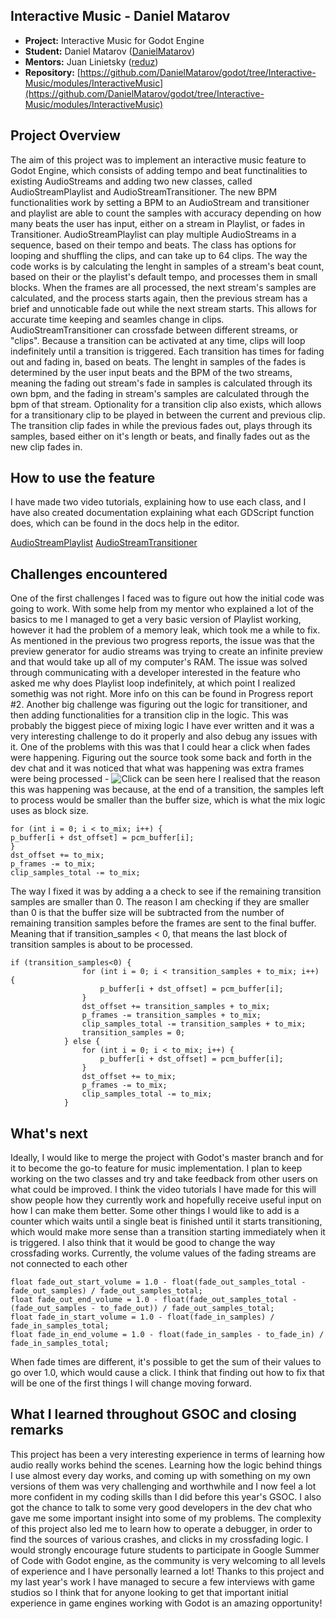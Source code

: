 ﻿## **Interactive Music - Daniel Matarov**

-   **Project:**  Interactive Music for Godot Engine
-   **Student:**  Daniel Matarov ([DanielMatarov](https://github.com/DanielMatarov))
-   **Mentors:**  Juan Linietsky ([reduz](https://github.com/reduz))
-   **Repository:**  [https://github.com/DanielMatarov/godot/tree/Interactive-Music/modules/InteractiveMusic](https://github.com/DanielMatarov/godot/tree/Interactive-Music/modules/InteractiveMusic)

## Project Overview
The aim of this project was to implement an interactive music feature to Godot Engine, which consists of adding tempo and beat functinalities to existing AudioStreams and adding two new classes, called AudioStreamPlaylist and AudioStreamTransitioner. 
The new BPM functionalities work by setting a BPM to an AudioStream and transitioner and playlist are able to count the samples with accuracy depending on how many beats the user has input, either on a stream in Playlist, or fades in Transitioner. 
AudioStreamPlaylist can play multiple AudioStreams in a sequence, based on their tempo and beats. The class has options for looping and shuffling the clips, and can take up to 64 clips. 
The way the code works is by calculating the lenght in samples of a stream's beat count, based on their or the playlist's default tempo, and processes them in small blocks. When the frames are all processed, the next stream's samples are calculated, and the process starts again, then the previous stream has a brief and unnoticable fade out while the next stream starts. This allows for accurate time keeping and seamles change in clips. 
AudioStreamTransitioner can crossfade between different streams, or "clips". Because a transition can be activated at any time, clips will loop indefinitely until a transition is triggered. Each transition has times for fading out and fading in, based on beats. The lenght in samples of the fades is determined by the user input beats and the BPM of the two streams, meaning the fading out stream's fade in samples is calculated through its own bpm, and the fading in stream's samples are calculated through the bpm of that stream. Optionality for a transition clip also exists, which allows for a transitionary clip to be played in between the current and previous clip. The transition clip fades in while the previous fades out, plays through its samples, based either on it's length or beats, and finally fades out as the new clip fades in. 


## How to use the feature

I have made two video tutorials, explaining how to use each class, and I have also created documentation explaining what each GDScript function does, which can be found in the docs help in the editor. 

[AudioStreamPlaylist](https://youtu.be/RKMyb0WuBMc)
[AudioStreamTransitioner](https://youtu.be/1aNV5DjJu58)

## Challenges encountered 
One of the first challenges I faced was to figure out how the initial code was going to work. With some help from my mentor who explained a lot of the basics to me I managed to get a very basic version of Playlist working, however it had the problem of a memory leak, which took me a while to fix. As mentioned in the previous two progress reports, the issue was that the preview generator for audio streams was trying to create an infinite preview and that would take up all of my computer's RAM. The issue was solved through communicating with a developer interested in the feature who asked me why does Playlist loop indefinitely, at which point I realized somethig was not right. More info on this can be found in Progress report #2. 
Another big challenge was figuring out the logic for transitioner, and then adding functionalities for a transition clip in the logic. This was probably the biggest piece of mixing logic I have ever written and it was a very interesting challenge to do it properly and also debug any issues with it.
One of the problems with this was that I could hear a click when fades were happening. Figuring out the source took some back and forth in the dev chat and it was noticed that what was happening was extra frames were being processed - ![Click can be seen here](https://imgur.com/a/egL7Gua)
I realised that the reason this was happening was because, at the end of a transition, the samples left to process would be smaller than the buffer size, which is what the mix logic uses as block size. 

    for (int i = 0; i < to_mix; i++) {
    p_buffer[i + dst_offset] = pcm_buffer[i];
    }
    dst_offset += to_mix;
    p_frames -= to_mix;
    clip_samples_total -= to_mix;
The way I fixed it was by adding a a check to see if the remaining transition samples are smaller than 0. The reason I am checking if they are smaller than 0 is that the buffer size will be subtracted from the number of remaining transition samples before the frames are sent to the final buffer. Meaning that if transition_samples < 0, that means the last block of transition samples is about to be processed. 	

    if (transition_samples<0) {
    				for (int i = 0; i < transition_samples + to_mix; i++) {
    					p_buffer[i + dst_offset] = pcm_buffer[i];
    				}
    				dst_offset += transition_samples + to_mix;
    				p_frames -= transition_samples + to_mix;
    				clip_samples_total -= transition_samples + to_mix;
    				transition_samples = 0;	
    			} else {
    				for (int i = 0; i < to_mix; i++) {
    					p_buffer[i + dst_offset] = pcm_buffer[i];
    				}
    				dst_offset += to_mix;
    				p_frames -= to_mix;
    				clip_samples_total -= to_mix;
    			}	


## What's next 
Ideally, I would like to merge the project with Godot's master branch and for it to become the go-to feature for music implementation. I plan to keep working on the two classes and try and take feedback from other users on what could be improved. I think the video tutorials I have made for this will show people how they currently work and hopefully receive useful input on how I can make them better. 
Some other things I would like to add is a counter which waits until a single beat is finished until it starts transitioning, which would make more sense than a transition starting immediately when it is triggered. I also think that it would be good to change the way crossfading works. Currently, the volume values of the fading streams are not connected to each other

    float fade_out_start_volume = 1.0 - float(fade_out_samples_total - fade_out_samples) / fade_out_samples_total;
    float fade_out_end_volume = 1.0 - float(fade_out_samples_total - (fade_out_samples - to_fade_out)) / fade_out_samples_total;						
    float fade_in_start_volume = 1.0 - float(fade_in_samples) / fade_in_samples_total;
    float fade_in_end_volume = 1.0 - float(fade_in_samples - to_fade_in) / fade_in_samples_total;		

 When fade times are different, it's possible to get the sum of their values to go over 1.0, which would cause a click. I think that finding out how to fix that will be one of the first things I will change moving forward.

## What I learned throughout GSOC and closing remarks
This project has been a very interesting experience in terms of learning how audio really works behind the scenes. Learning how the logic behind things I use almost every day works, and coming up with something on my own versions of them was very challenging and worthwhile and I now feel a lot more confident in my coding skills than I did before this year's GSOC. I also got the chance to talk to some very good developers in the dev chat who gave me some important insight into some of my problems. The complexity of this project also led me to learn how to operate a debugger, in order to find the sources of various crashes, and clicks in my crossfading logic. 
I would strongly encourage future students to participate in Google Summer of Code with Godot engine, as the community is very welcoming to all levels of experience and I have personally learned a lot! 
Thanks to this project and my last year's work I have managed to secure a few interviews with game studios so I think that for anyone looking to get that important initial experience in game engines working with Godot is an amazing opportunity! 


